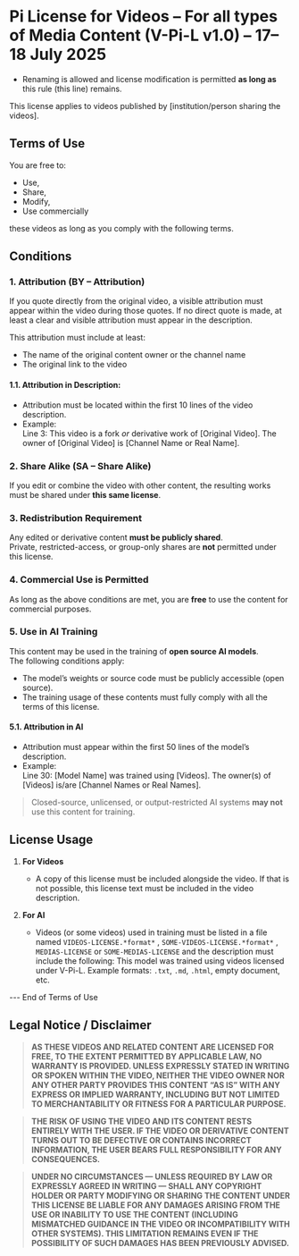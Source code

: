 # Pi License for Videos – For all types of Media Content (V-Pi-L v1.0) – 17–18 July 2025  
- Renaming is allowed and license modification is permitted **as long as** this rule (this line) remains.

This license applies to videos published by [institution/person sharing the videos].

## Terms of Use

You are free to:

- Use,  
- Share,  
- Modify,  
- Use commercially  

these videos as long as you comply with the following terms.

## Conditions

### 1. **Attribution (BY – Attribution)**  
If you quote directly from the original video, a visible attribution must appear within the video during those quotes. If no direct quote is made, at least a clear and visible attribution must appear in the description.

This attribution must include at least:
- The name of the original content owner or the channel name  
- The original link to the video

#### 1.1. **Attribution in Description**:
- Attribution must be located within the first 10 lines of the video description.
- Example:  
  Line 3: This video is a fork *or* derivative work of [Original Video]. The owner of [Original Video] is [Channel Name or Real Name].

### 2. **Share Alike (SA – Share Alike)**  
If you edit or combine the video with other content, the resulting works must be shared under **this same license**.

### 3. **Redistribution Requirement**  
Any edited or derivative content **must be publicly shared**.  
Private, restricted-access, or group-only shares are **not** permitted under this license.

### 4. **Commercial Use is Permitted**  
As long as the above conditions are met, you are **free** to use the content for commercial purposes.

### 5. **Use in AI Training**  
This content may be used in the training of **open source AI models**.  
The following conditions apply:

- The model’s weights or source code must be publicly accessible (open source).  
- The training usage of these contents must fully comply with all the terms of this license.

#### 5.1. **Attribution in AI**
- Attribution must appear within the first 50 lines of the model’s description.
- Example:  
  Line 30: [Model Name] was trained using [Videos]. The owner(s) of [Videos] is/are [Channel Names or Real Names].

> Closed-source, unlicensed, or output-restricted AI systems **may not** use this content for training.

## License Usage

1. **For Videos**
   - A copy of this license must be included alongside the video. If that is not possible, this license text must be included in the video description.

2. **For AI**
   - Videos (or some videos) used in training must be listed in a file named `VIDEOS-LICENSE.*format*` , `SOME-VIDEOS-LICENSE.*format*` , `MEDIAS-LICENSE` or `SOME-MEDIAS-LICENSE` and the description must include the following:
   This model was trained using videos licensed under V-Pi-L.
   Example formats: `.txt`, `.md`, `.html`, empty document, etc.

--- End of Terms of Use

## Legal Notice / Disclaimer

> **AS THESE VIDEOS AND RELATED CONTENT ARE LICENSED FOR FREE, TO THE EXTENT PERMITTED BY APPLICABLE LAW, NO WARRANTY IS PROVIDED. UNLESS EXPRESSLY STATED IN WRITING OR SPOKEN WITHIN THE VIDEO, NEITHER THE VIDEO OWNER NOR ANY OTHER PARTY PROVIDES THIS CONTENT “AS IS” WITH ANY EXPRESS OR IMPLIED WARRANTY, INCLUDING BUT NOT LIMITED TO MERCHANTABILITY OR FITNESS FOR A PARTICULAR PURPOSE.**

> **THE RISK OF USING THE VIDEO AND ITS CONTENT RESTS ENTIRELY WITH THE USER. IF THE VIDEO OR DERIVATIVE CONTENT TURNS OUT TO BE DEFECTIVE OR CONTAINS INCORRECT INFORMATION, THE USER BEARS FULL RESPONSIBILITY FOR ANY CONSEQUENCES.**

> **UNDER NO CIRCUMSTANCES — UNLESS REQUIRED BY LAW OR EXPRESSLY AGREED IN WRITING — SHALL ANY COPYRIGHT HOLDER OR PARTY MODIFYING OR SHARING THE CONTENT UNDER THIS LICENSE BE LIABLE FOR ANY DAMAGES ARISING FROM THE USE OR INABILITY TO USE THE CONTENT (INCLUDING MISMATCHED GUIDANCE IN THE VIDEO OR INCOMPATIBILITY WITH OTHER SYSTEMS). THIS LIMITATION REMAINS EVEN IF THE POSSIBILITY OF SUCH DAMAGES HAS BEEN PREVIOUSLY ADVISED.**
